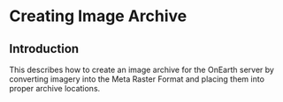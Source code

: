 # Creating Image Archive

## Introduction

This describes how to create an image archive for the OnEarth server by converting imagery into the Meta Raster Format and placing them into proper archive locations.